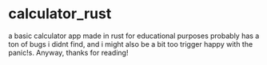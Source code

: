 # calculator_rust
a basic calculator app made in rust for educational purposes
probably has a ton of bugs i didnt find, and i might also be a bit too trigger happy with the panic!s.
Anyway, thanks for reading!
